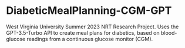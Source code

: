 # DiabeticMealPlanning-CGM-GPT
West Virginia University Summer 2023 NRT Research Project.
Uses the GPT-3.5-Turbo API to create meal plans for diabetics, based on blood-glucose readings from a continuous glucose monitor (CGM).
